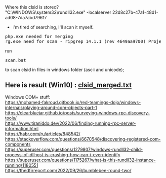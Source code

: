 Where this clsid is stored?<br>
"C:\WINDOWS\system32\rundll32.exe" -localserver 22d8c27b-47a1-48d1-ad08-7da7abd79617

* I'm tired of searching, I'll scan it myself.
<pre>
php.exe needed for merging
rg.exe need for scan - ripgrep 14.1.1 (rev 4649aa9700) Project home page: <a href="https://github.com/BurntSushi/ripgrep/">https://github.com/BurntSushi/ripgrep/</a>
</pre>

run<pre>scan.bat</pre>to scan clsid in files in windows folder (ascii and unicode);
  
Here is result (Win10) : <a href="clsid_merged.txt">clsid_merged.txt</a>
-
Windows COM+ stuff:<br>
https://mohamed-fakroud.gitbook.io/red-teamings-dojo/windows-internals/playing-around-com-objects-part-1<br>
https://clearbluejar.github.io/posts/surveying-windows-rpc-discovery-tools/<br>
https://www.tiraniddo.dev/2022/06/finding-running-rpc-server-information.html<br>
https://habr.com/ru/articles/848542/<br>
https://stackoverflow.com/questions/6670548/discovering-registered-com-components<br>
https://superuser.com/questions/1279807/windows-rundll32-child-process-of-dllhost-is-crashing-how-can-i-even-identify<br>
https://superuser.com/questions/1175267/what-is-this-rundll32-instance-running/1180551<br>
https://thedfirreport.com/2022/09/26/bumblebee-round-two/<br>
